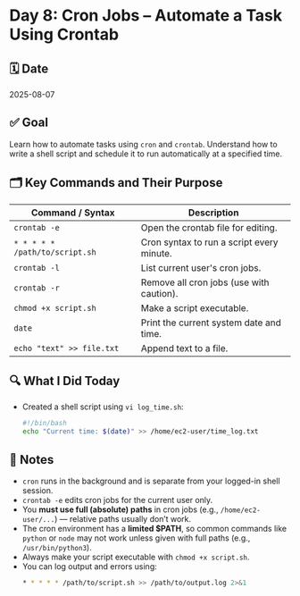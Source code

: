 # Day 8: Cron Jobs – Automate a Task Using Crontab

## 🗓️ Date  
2025-08-07

## ✅ Goal  
Learn how to automate tasks using `cron` and `crontab`. Understand how to write a shell script and schedule it to run automatically at a specified time.

## 🗂️ Key Commands and Their Purpose  
Command / Syntax                      | Description  
-------------------------------------|---------------------------------------------  
`crontab -e`                         | Open the crontab file for editing.  
`* * * * * /path/to/script.sh`       | Cron syntax to run a script every minute.  
`crontab -l`                         | List current user's cron jobs.  
`crontab -r`                         | Remove all cron jobs (use with caution).  
`chmod +x script.sh`                 | Make a script executable.  
`date`                               | Print the current system date and time.  
`echo "text" >> file.txt`            | Append text to a file.

## 🔍 What I Did Today  
- Created a shell script using `vi log_time.sh`:
  ```bash
  #!/bin/bash
  echo "Current time: $(date)" >> /home/ec2-user/time_log.txt

## 🧠 Notes  
- `cron` runs in the background and is separate from your logged-in shell session.  
- `crontab -e` edits cron jobs for the current user only.  
- You **must use full (absolute) paths** in cron jobs (e.g., `/home/ec2-user/...`) — relative paths usually don’t work.  
- The cron environment has a **limited $PATH**, so common commands like `python` or `node` may not work unless given with full paths (e.g., `/usr/bin/python3`).  
- Always make your script executable with `chmod +x script.sh`.  
- You can log output and errors using:
  ```bash
  * * * * * /path/to/script.sh >> /path/to/output.log 2>&1
